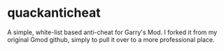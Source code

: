 quackanticheat
==============

A simple, white-list based anti-cheat for Garry's Mod. I forked it from my original Gmod github, simply to pull it over to a more professional place.
